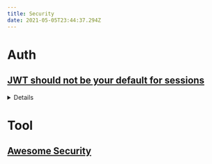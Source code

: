 ```yaml
---
title: Security
date: 2021-05-05T23:44:37.294Z
---
```

# Auth

## [JWT should not be your default for sessions](https://evertpot.com/jwt-is-a-bad-default/)

<details>

[Filippo Valsorda@FiloSottile](https://twitter.com/FiloSottile)[2020년 2월 19일](https://twitter.com/FiloSottile/status/1229815043988033536)

So what's the alternative?

- Tink [https://github.com/google/tink](https://t.co/uN7xFxhV8l?amp=1)
- PASETO [https://paseto.io](https://t.co/SGMJPRzXQX?amp=1)
- Plain HMAC [https://latacora.micro.blog/2019/07/24/how-not-to.html…](https://t.co/j1j4yh5wUW?amp=1)
- Plain Ed25519 [https://golang.org/pkg/crypto/ed25519/…](https://t.co/Uok3aIZeUn?amp=1)
- Sealed boxes [https://libsodium.gitbook.io/doc/public-key_cryptography/sealed_boxes…](https://t.co/gLXvy4t1dV?amp=1)
- secretbox [https://libsodium.gitbook.io/doc/secret-key_cryptography/secretbox…](https://t.co/LSo4NkGI3S?amp=1)
</details>

# Tool

## [Awesome Security](https://github.com/sbilly/awesome-security)
